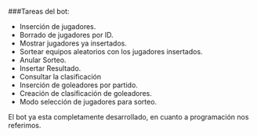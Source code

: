 ###Tareas del bot:

- Inserción de jugadores.
- Borrado de jugadores por ID.
- Mostrar jugadores ya insertados.
- Sortear equipos aleatorios con los jugadores insertados.
- Anular Sorteo.
- Insertar Resultado.
- Consultar la clasificación
- Inserción de goleadores por partido.
- Creación de clasificación de goleadores.
- Modo selección de jugadores para sorteo.

El bot ya esta completamente desarrollado, en cuanto a programación nos referimos.
